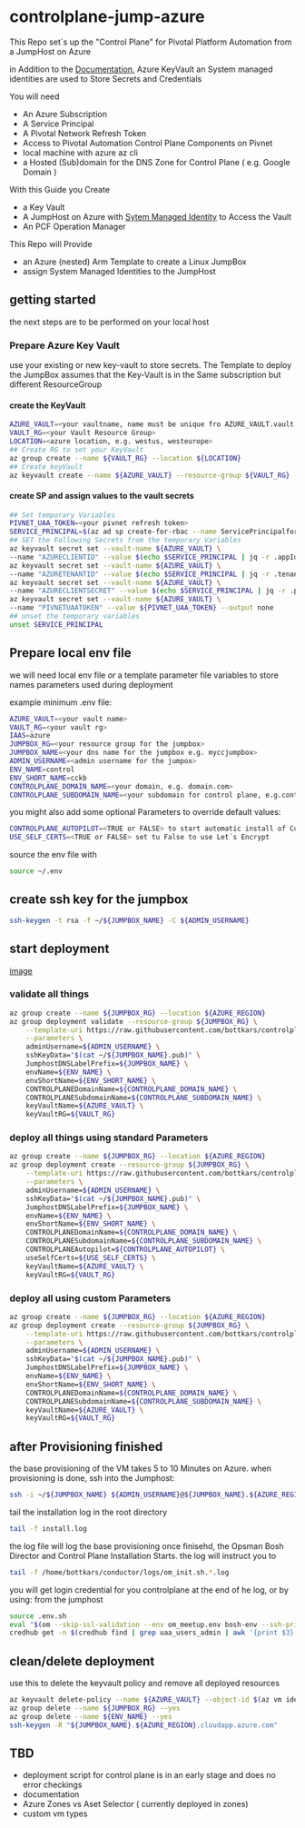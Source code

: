 # controlplane-jump-azure

This Repo set´s up the "Control Plane" for Pivotal Platform Automation from a JumpHost on Azure

in Addition to the [Documentation](http://docs.pivotal.io/platform-automation/), Azure KeyVault an System managed identities are used to
Store Secrets and Credentials

You will need

- An Azure Subscription
- A Service Principal
- A Pivotal Network Refresh Token
- Access to Pivotal Automation Control Plane Components on Pivnet
- local machine with azure az cli
- a Hosted (Sub)domain for the DNS Zone for Control Plane ( e.g. Google Domain )

With this Guide you Create

- a Key Vault
- A JumpHost on Azure with [Sytem Managed Identity](https://docs.microsoft.com/en-us/azure/active-directory/managed-identities-azure-resources/tutorial-linux-vm-access-nonaad) to Access the Vault
- An PCF Operation Manager

This Repo will Provide

- an Azure (nested) Arm Template to create a Linux JumpBox
- assign System Managed Identities to the JumpHost

## getting started

the next steps are to be performed on your local host

### Prepare Azure Key Vault

use your existing or new key-vault to store secrets.
The Template to deploy the JumpBox assumes that the Key-Vault is in the Same subscription but different ResourceGroup

#### create the KeyVault

```bash
AZURE_VAULT=<your vaultname, name must be unique fro AZURE_VAULT.vault.azure.com>
VAULT_RG=<your Vault Resource Group>
LOCATION=<azure location, e.g. westus, westeurope>
## Create RG to set your KeyVault
az group create --name ${VAULT_RG} --location ${LOCATION}
## Create keyVault
az keyvault create --name ${AZURE_VAULT} --resource-group ${VAULT_RG} --location ${LOCATION}
```

#### create SP and assign values to the vault  secrets

```bash
## Set temporary Variables
PIVNET_UAA_TOKEN=<your pivnet refresh token>
SERVICE_PRINCIPAL=$(az ad sp create-for-rbac --name ServicePrincipalforControlPlane --output json)
## SET the Following Secrets from the temporary Variables
az keyvault secret set --vault-name ${AZURE_VAULT} \
--name "AZURECLIENTID" --value $(echo $SERVICE_PRINCIPAL | jq -r .appId)--output none
az keyvault secret set --vault-name ${AZURE_VAULT} \
--name "AZURETENANTID" --value $(echo $SERVICE_PRINCIPAL | jq -r .tenant) --output none
az keyvault secret set --vault-name ${AZURE_VAULT} \
--name "AZURECLIENTSECRET" --value $(echo $SERVICE_PRINCIPAL | jq -r .password) --output none
az keyvault secret set --vault-name ${AZURE_VAULT} \
--name "PIVNETUAATOKEN" --value ${PIVNET_UAA_TOKEN} --output none
## unset the temporary variables
unset SERVICE_PRINCIPAL
```

## Prepare local env file

we will need local env file *or* a template parameter file variables to store names parameters used during deployment

example minimum .env file:
```bash
AZURE_VAULT=<your vault name>
VAULT_RG=<your vault rg>
IAAS=azure
JUMPBOX_RG=<your resource group for the jumpbox>
JUMPBOX_NAME=<your dns name for the jumpbox e.g. myccjumpbox>
ADMIN_USERNAME=<admin username for the jumpox>
ENV_NAME=control
ENV_SHORT_NAME=cckb
CONTROLPLANE_DOMAIN_NAME=<your domain, e.g. domain.com>
CONTROLPLANE_SUBDOMAIN_NAME=<your subdomain for control plane, e.g.control>
```

you might also add some optional Parameters to override default values:

```bash
CONTROLPLANE_AUTOPILOT=<TRUE or FALSE> to start automatic install of Control Plane from BosH Release
USE_SELF_CERTS=<TRUE or FALSE> set tu False to use Let´s Encrypt
```

source the env file with

```bash
source ~/.env
```

## create ssh key for the jumpbox

```bash
ssh-keygen -t rsa -f ~/${JUMPBOX_NAME} -C ${ADMIN_USERNAME}
```

## start deployment
[image](https://user-images.githubusercontent.com/8255007/57944340-fcbba080-78d6-11e9-89e4-bf771c7288ee.png)

### validate all things

```bash
az group create --name ${JUMPBOX_RG} --location ${AZURE_REGION}
az group deployment validate --resource-group ${JUMPBOX_RG} \
    --template-uri https://raw.githubusercontent.com/bottkars/controlplane-jump-azure/$BRANCH/azuredeploy.json \
    --parameters \
    adminUsername=${ADMIN_USERNAME} \
    sshKeyData="$(cat ~/${JUMPBOX_NAME}.pub)" \
    JumphostDNSLabelPrefix=${JUMPBOX_NAME} \
    envName=${ENV_NAME} \
    envShortName=${ENV_SHORT_NAME} \
    CONTROLPLANEDomainName=${CONTROLPLANE_DOMAIN_NAME} \
    CONTROLPLANESubdomainName=${CONTROLPLANE_SUBDOMAIN_NAME} \
    keyVaultName=${AZURE_VAULT} \
    keyVaultRG=${VAULT_RG}
```

### deploy all things using standard Parameters

```bash
az group create --name ${JUMPBOX_RG} --location ${AZURE_REGION}
az group deployment create --resource-group ${JUMPBOX_RG} \
    --template-uri https://raw.githubusercontent.com/bottkars/controlplane-jump-azure/$BRANCH/azuredeploy.json \
    --parameters \
    adminUsername=${ADMIN_USERNAME} \
    sshKeyData="$(cat ~/${JUMPBOX_NAME}.pub)" \
    JumphostDNSLabelPrefix=${JUMPBOX_NAME} \
    envName=${ENV_NAME} \
    envShortName=${ENV_SHORT_NAME} \
    CONTROLPLANEDomainName=${CONTROLPLANE_DOMAIN_NAME} \
    CONTROLPLANESubdomainName=${CONTROLPLANE_SUBDOMAIN_NAME} \
    CONTROLPLANEAutopilot=${CONTROLPLANE_AUTOPILOT} \
    useSelfCerts=${USE_SELF_CERTS} \
    keyVaultName=${AZURE_VAULT} \
    keyVaultRG=${VAULT_RG}
```

### deploy all using custom Parameters

```bash
az group create --name ${JUMPBOX_RG} --location ${AZURE_REGION}
az group deployment create --resource-group ${JUMPBOX_RG} \
    --template-uri https://raw.githubusercontent.com/bottkars/controlplane-jump-azure/$BRANCH/azuredeploy.json \
    --parameters \
    adminUsername=${ADMIN_USERNAME} \
    sshKeyData="$(cat ~/${JUMPBOX_NAME}.pub)" \
    JumphostDNSLabelPrefix=${JUMPBOX_NAME} \
    envName=${ENV_NAME} \
    envShortName=${ENV_SHORT_NAME} \
    CONTROLPLANEDomainName=${CONTROLPLANE_DOMAIN_NAME} \
    CONTROLPLANESubdomainName=${CONTROLPLANE_SUBDOMAIN_NAME} \
    keyVaultName=${AZURE_VAULT} \
    keyVaultRG=${VAULT_RG}
```

## after Provisioning finished

the base provisioning of the VM takes 5 to 10 Minutes on Azure.
when provisioning is done, ssh into the Jumphost:

```Bash
ssh -i ~/${JUMPBOX_NAME} ${ADMIN_USERNAME}@${JUMPBOX_NAME}.${AZURE_REGION}.cloudapp.azure.com
```

tail the installation log in the root directory

```bash
tail -f install.log
```

the log file will log the base provisioning
once finisehd, the Opsman Bosh Director and Control Plane Installation Starts.
the log will instruct you to

```bash
tail -f /home/bottkars/conductor/logs/om_init.sh.*.log
```

you will get login credential for you controlplane at the end of he log, or by using:
from the jumphost
```bash
source .env.sh
eval "$(om --skip-ssl-validation --env om_meetup.env bosh-env --ssh-private-key opsman)"
credhub get -n $(credhub find | grep uaa_users_admin | awk '{print $3}')
```


## clean/delete deployment

use this to delete the keyvault policy and remove all deployed resources

```bash
az keyvault delete-policy --name ${AZURE_VAULT} --object-id $(az vm identity show --resource-group ${JUMPBOX_RG} --name controlplanejumphost --query principalId --output tsv)
az group delete --name ${JUMPBOX_RG} --yes
az group delete --name ${ENV_NAME} --yes
ssh-keygen -R "${JUMPBOX_NAME}.${AZURE_REGION}.cloudapp.azure.com"
```

## TBD

- deployment script for control plane is in an early stage and does no error checkings
- documentation
- Azure Zones vs Aset Selector ( currently deployed in zones)
- custom vm types
